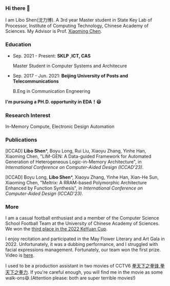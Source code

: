 ### Hi there 👋

<!--
**BUPTslb/BUPTslb** is a ✨ _special_ ✨ repository because its `README.md` (this file) appears on your GitHub profile.

Here are some ideas to get you started:

- 🔭 I’m currently working on ...
- 🌱 I’m currently learning ...
- 👯 I’m looking to collaborate on ...
- 🤔 I’m looking for help with ...
- 💬 Ask me about ...
- 📫 How to reach me: ...
- 😄 Pronouns: ...
- ⚡ Fun fact: ...
-->
I am Libo Shen(沈力博). A 3rd year Master student in State Key Lab of Processor, Institute of Computing Technology, Chinese Academy of Sciences. My Advisor is Prof. [Xiaoming Chen](https://people.ucas.edu.cn/~chenxm). 

### Education
- Sep. 2021 - Present: **SKLP** ,**ICT, CAS**

  Master Student in Computer Systems and Architecure

- Sep. 2017 - Jun. 2021: **Beijing University of Posts and Telecommunications**

  B.Eng in Communication Engneering

**I'm pursuing a PH.D. opportunity in EDA！😃**

### Research Interest
In-Memory Compute, Electronic Design Automation

### Publications
[ICCAD] **Libo Shen***, Boyu Long, Rui Liu, Xiaoyu Zhang, Yinhe Han, Xiaoming Chen, "LIM-GEN: A Data-guided Framework for Automated Generation of Heterogeneous Logic-in-Memory Architecture", in *International Conference on Computer-Aided Design (ICCAD'23)*.

[ICCAD] Boyu Long, **Libo Shen***, Xiaoyu Zhang, Yinhe Han, Xian-He Sun, Xiaoming Chen, "Meltrix: A RRAM-based Polymorphic Architecture Enhanced by Function Synthesis", in *International Conference on Computer-Aided Design (ICCAD'23)*.

### More
I am a casual football enthusiast and a member of the Computer Science School Football Team at the University of Chinese Academy of Sciences. We won the [third place in the 2022 KeYuan Cup](https://mp.weixin.qq.com/s?__biz=MzAwOTU0MjUyMQ==&mid=2650499392&idx=2&sn=7f4c5e69d89c94bd7265097b1285d059&chksm=8351c756b4264e407f23900812dd666b77d7dd4fea773a10d2b210dbd2e185ff506b6a4c5370&scene=27).

I enjoy recitation and participated in the May Flower Literary and Art Gala in 2022. Unfortunately, it was a dubbing performance, and I struggled with facial expressions management. Fortunately, our team won the first prize. Video is [here](https://www.bilibili.com/video/av811404763/?vd_source=1920e32e7644aafe109ad2f9ec08c4a9).

I used to be a production assistant in two movies of CCTV6 [拳天下之拳锋](https://movie.douban.com/subject/35314511/),[拳天下之拳力](https://movie.douban.com/subject/35314509/). If you're careful enough, you will find me in the movie as some walk-ons😄.(Attention please: both are super terrible movies!)


